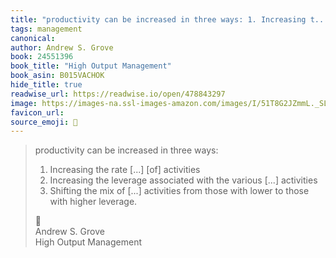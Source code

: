 ```yaml
---
title: "productivity can be increased in three ways: 1. Increasing t..."
tags: management
canonical: 
author: Andrew S. Grove
book: 24551396
book_title: "High Output Management"
book_asin: B015VACHOK
hide_title: true
readwise_url: https://readwise.io/open/478843297
image: https://images-na.ssl-images-amazon.com/images/I/51T8G2JZmmL._SL200_.jpg
favicon_url: 
source_emoji: 📕
---
```


> productivity can be increased in three ways:
> 1. Increasing the rate [...] [of] activities
> 2. Increasing the leverage associated with the various [...] activities
> 3. Shifting the mix of [...] activities from those with lower to those with higher leverage.
> <div class="quoteback-footer"><div class="quoteback-avatar"><span class="mini-emoji"> 📕</span></div><div class="quoteback-metadata"><div class="metadata-inner"><span style="display:none">FROM:</span><div aria-label="Andrew S. Grove" class="quoteback-author"> Andrew S. Grove</div><div aria-label="High Output Management" class="quoteback-title"> High Output Management</div></div></div></div>